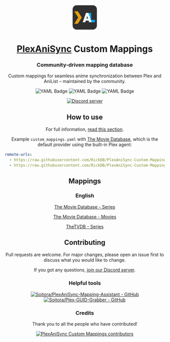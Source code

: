 <div align="center">

<a href="https://github.com/RickDB/PlexAniSync">
    <img src="./.github/assets/logo.png" alt="PlexAniSync logo" title="PlexAniSync logo" width="80"/>
</a>

<h1><a href="https://github.com/RickDB/PlexAniSync">PlexAniSync</a> Custom Mappings</h1>

### Community-driven mapping database
Custom mappings for seamless anime synchronization between Plex and AniList – maintained by the community.

![YAML Badge](https://img.shields.io/badge/dynamic/yaml?color=informational&label=TMDB%20Movies&query=$.entries.length&url=https%3A%2F%2Fraw.githubusercontent.com%2FRickDB%2FPlexAniSync-Custom-Mappings%2Fmain%2Fmovies-tmdb.en.yaml)
![YAML Badge](https://img.shields.io/badge/dynamic/yaml?color=informational&label=TMDB%20Series&query=$.entries.length&url=https%3A%2F%2Fraw.githubusercontent.com%2FRickDB%2FPlexAniSync-Custom-Mappings%2Fmain%2Fseries-tmdb.en.yaml)
![YAML Badge](https://img.shields.io/badge/dynamic/yaml?color=informational&label=TVDB%20Series&query=$.entries.length&url=https%3A%2F%2Fraw.githubusercontent.com%2FRickDB%2FPlexAniSync-Custom-Mappings%2Fmain%2Fseries-tvdb.en.yaml)

[![Discord server](https://img.shields.io/discord/903407293541023754.svg?label=&labelColor=6A7EC2&color=7389D8&logo=discord&logoColor=FFFFFF)](https://discord.gg/a9cu5t5fKc)

## How to use

For full information, [read this section](https://github.com/RickDB/PlexAniSync#community-mappings).

Example `custom_mappings.yaml` with [The Movie Database](https://www.themoviedb.org/), which is the default provider using the built-in Plex agent:

</div>

```yml
remote-urls:
  - https://raw.githubusercontent.com/RickDB/PlexAniSync-Custom-Mappings/main/series-tmdb.en.yaml
  - https://raw.githubusercontent.com/RickDB/PlexAniSync-Custom-Mappings/main/movies-tmdb.en.yaml
```

<div align="center">

## Mappings

### English

[The Movie Database - Series](https://raw.githubusercontent.com/RickDB/PlexAniSync-Custom-Mappings/main/series-tmdb.en.yaml)

[The Movie Database - Movies](https://raw.githubusercontent.com/RickDB/PlexAniSync-Custom-Mappings/main/movies-tmdb.en.yaml)

[TheTVDB - Series](https://raw.githubusercontent.com/RickDB/PlexAniSync-Custom-Mappings/main/series-tvdb.en.yaml)

## Contributing

Pull requests are welcome. For major changes, please open an issue first to discuss what you would like to change.

If you got any questions, [join our Discord server](https://discord.gg/a9cu5t5fKc).

### Helpful tools

[![Soitora/PlexAniSync-Mapping-Assistant - GitHub](https://github-readme-stats.vercel.app/api/pin/?username=Soitora&repo=PlexAniSync-Mapping-Assistant&bg_color=161B22&text_color=c9d1d9&title_color=0877d2&icon_color=0877d2&border_radius=8&hide_border=true)](https://github.com/Soitora/PlexAniSync-Mapping-Assistant)
[![Soitora/Plex-GUID-Grabber - GitHub](https://github-readme-stats.vercel.app/api/pin/?username=Soitora&repo=Plex-GUID-Grabber&bg_color=161B22&text_color=c9d1d9&title_color=0877d2&icon_color=0877d2&border_radius=8&hide_border=true)](https://github.com/Soitora/Plex-GUID-Grabber/)

### Credits

Thank you to all the people who have contributed!

<a href="https://github.com/RickDB/PlexAniSync-Custom-Mappings/graphs/contributors">
    <img src="https://contrib.rocks/image?repo=RickDB/PlexAniSync-Custom-Mappings" alt="PlexAniSync Custom Mappings contributors" title="PlexAniSync Custom Mappings contributors" width="600"/>
</a>

</div>
